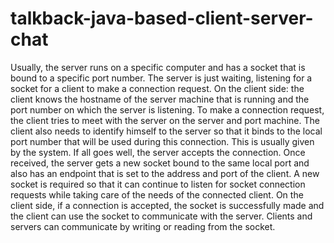 # talkback-java-based-client-server-chat
Usually, the server runs on a specific computer and has a socket that is bound to a specific port number. The server is just waiting, listening for a socket for a client to make a connection request.
On the client side: the client knows the hostname of the server machine that is running and the port number on which the server is listening. To make a connection request, the client tries to meet with the server on the server and port machine. The client also needs to identify himself to the server so that it binds to the local port number that will be used during this connection. This is usually given by the system.
If all goes well, the server accepts the connection. Once received, the server gets a new socket bound to the same local port and also has an endpoint that is set to the address and port of the client. A new socket is required so that it can continue to listen for socket connection requests while taking care of the needs of the connected client.
On the client side, if a connection is accepted, the socket is successfully made and the client can use the socket to communicate with the server. Clients and servers can communicate by writing or reading from the socket.

